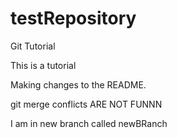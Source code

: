 # testRepository
Git Tutorial


This is a tutorial


Making changes to the README.

git merge conflicts ARE NOT FUNNN

I am in new branch called newBRanch
